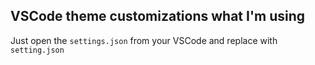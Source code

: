 ## VSCode theme customizations what I'm using

Just open the `settings.json` from your VSCode and replace with `setting.json`
